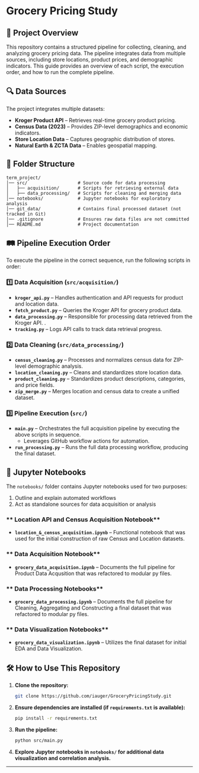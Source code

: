 # Grocery Pricing Study

## 📌 Project Overview
This repository contains a structured pipeline for collecting, cleaning, and analyzing grocery pricing data. The pipeline integrates data from multiple sources, including store locations, product prices, and demographic indicators. This guide provides an overview of each script, the execution order, and how to run the complete pipeline.

## 🔍 Data Sources
The project integrates multiple datasets:
- **Kroger Product API** – Retrieves real-time grocery product pricing.
- **Census Data (2023)** – Provides ZIP-level demographics and economic indicators.
- **Store Location Data** – Captures geographic distribution of stores.
- **Natural Earth & ZCTA Data** – Enables geospatial mapping.

## 📂 Folder Structure
```
term_project/
│── src/                   # Source code for data processing
│   ├── acquisition/       # Scripts for retrieving external data
│   ├── data_processing/   # Scripts for cleaning and merging data
│── notebooks/             # Jupyter notebooks for exploratory analysis
│── git_data/              # Contains final processed dataset (not tracked in Git)
│── .gitignore             # Ensures raw data files are not committed
│── README.md              # Project documentation
```

## 🛤️ Pipeline Execution Order
To execute the pipeline in the correct sequence, run the following scripts in order:

### **1️⃣ Data Acquisition (`src/acquisition/`)**
- **`kroger_api.py`** – Handles authentication and API requests for product and location data.
- **`fetch_product.py`** – Queries the Kroger API for grocery product data.
- **`data_processing.py`** – Responsible for processing data retrieved from the Kroger API. .
- **`tracking.py`** – Logs API calls to track data retrieval progress.

### **2️⃣ Data Cleaning (`src/data_processing/`)**
- **`census_cleaning.py`** – Processes and normalizes census data for ZIP-level demographic analysis.
- **`location_cleaning.py`** – Cleans and standardizes store location data.
- **`product_cleaning.py`** – Standardizes product descriptions, categories, and price fields.
- **`zip_merge.py`** – Merges location and census data to create a unified dataset.

### **3️⃣ Pipeline Execution (`src/`)**
- **`main.py`** – Orchestrates the full acquisition pipeline by executing the above scripts in sequence.
  - Leverages GitHub  workflow actions for automation.   
- **`run_processing.py`** – Runs the full data processing workflow, producing the final dataset.

## 📓 Jupyter Notebooks
The `notebooks/` folder contains Jupyter notebooks used for two purposes:
  1) Outline and explain automated  workflows
  2) Act as standalone sources for data acquisition or analysis

### ** Location API and Census Acquisition Notebook**
- **`location_&_census_acquisition.ipynb`** – Functional notebook  that was used for  the initial construction of raw Census and Location datasets.

### ** Data Acquisition Notebook**
- **`grocery_data_acquisition.ipynb`** – Documents the full pipeline for Product Data Acqusition that was refactored to modular py files.

### ** Data Processing Notebooks**
- **`grocery_data_processing.ipynb`** – Documents the full pipeline for Cleaning, Aggregating and Constructing a final dataset that was refactored to modular py files.

### ** Data Visualization Notebooks**
- **`grocery_data_visualization.ipynb`** – Utilizes the final  dataset for initial EDA and Data Visualization.

## 🛠 How to Use This Repository
1. **Clone the repository:**
   ```bash
   git clone https://github.com/iauger/GroceryPricingStudy.git
   ```
2. **Ensure dependencies are installed (if `requirements.txt` is available):**
   ```bash
   pip install -r requirements.txt
   ```
3. **Run the pipeline:**
   ```bash
   python src/main.py
   ```
4. **Explore Jupyter notebooks in `notebooks/` for additional data visualization and correlation analysis.**
---
